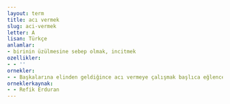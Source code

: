 ```yaml
---
layout: term
title: acı vermek
slug: aci-vermek
letter: A
lisan: Türkçe
anlamlar:
- birinin üzülmesine sebep olmak, incitmek
ozellikler:
- - ''
ornekler:
- - Başkalarına elinden geldiğince acı vermeye çalışmak başlıca eğlencesiydi.
orneklerkaynak:
- - Refik Erduran
---
```


